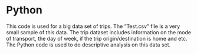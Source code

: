 # Python
This code is used for a big data set of trips. The “Test.csv” file is a very small sample of this data. The trip dataset includes information on the mode of transport, the day of week, if the trip origin/destination is home and etc. The Python code is used to do descriptive analysis on this data set.
